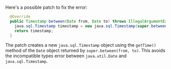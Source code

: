 Here's a possible patch to fix the error:
```java
  @Override
  public Timestamp between(Date from, Date to) throws IllegalArgumentException {
    java.sql.Timestamp timestamp = new java.sql.Timestamp(super.between(from, to).getTime());
    return timestamp;
  }
```
The patch creates a new `java.sql.Timestamp` object using the `getTime()` method of the `Date` object returned by `super.between(from, to)`. This avoids the incompatible types error between `java.util.Date` and `java.sql.Timestamp`.